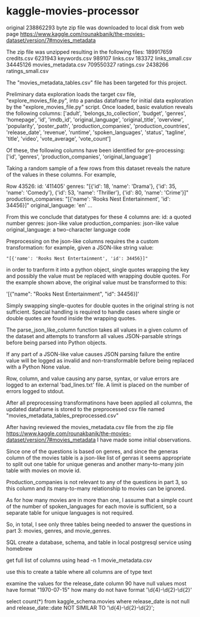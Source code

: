 # kaggle-movies-processor
original 238862293 byte zip file was downloaded to local disk from web page
https://www.kaggle.com/rounakbanik/the-movies-dataset/version/7#movies_metadata

The zip file was unzipped resulting in the following files:
189917659 credits.csv
  6231943 keywords.csv
   989107 links.csv
   183372 links_small.csv
 34445126 movies_metadata.csv
709550327 ratings.csv
  2438266 ratings_small.csv

The "movies_metadata_tables.csv" file has been
targeted for this project.

Preliminary data exploration loads the 
target csv file, "explore_movies_file.py",
into a pandas dataframe for initial data
exploration by the "explore_movies_file.py"
script. Once loaded, basic evalution reveals 
the following columns:
['adult', 'belongs_to_collection', 'budget', 'genres', 'homepage', 'id', 'imdb_id', 'original_language', 'original_title', 'overview', 'popularity', 'poster_path', 'production_companies', 'production_countries', 'release_date', 'revenue', 'runtime', 'spoken_languages', 'status', 'tagline', 'title', 'video', 'vote_average', 'vote_count']

Of these, the following columns have been identified for pre-processing:
['id', 'genres', 'production_companies', 'original_language']

Taking a random sample of a few rows from this dataset reveals the
nature of the values in these columns. For example,

Row 43526:
  id: '411405'
  genres: "[{'id': 18, 'name': 'Drama'}, {'id': 35, 'name': 'Comedy'}, {'id': 53, 'name': 'Thriller'}, {'id': 80, 'name': 'Crime'}]"
  production_companies: "[{'name': 'Rooks Nest Entertainment', 'id': 34456}]"
  original_language: 'en'
  ...

From this we conclude that datatypes for these 4 columns are:
    id: a quoted number
    genres: json-like value
    production_companies: json-like value
    original_language: a two-character language code

Preprocessing on the json-like columns requires the
a custom transformation: for example, given a JSON-like
string value:

    "[{'name': 'Rooks Nest Entertainment', 'id': 34456}]"

in order to tranform it into a python object, single quotes 
wrapping the key and possibly the value must be replaced 
with wrapping double quotes. For the example shown above, 
the original value must be transformed to this:

'[{"name": "Rooks Nest Entertainment", "id": 34456}]'

Simply swapping single-quotes for double quotes in the
original string is not sufficient. Special handling is 
required to handle cases where single or double quotes 
are found inside the wrapping quotes.

The parse_json_like_column function takes all values 
in a given column of the dataset and attempts to 
transform all values JSON-parsable strings before 
being parsed into Python objects.

If any part of a JSON-like value causes JSON parsing 
failure  the entire value will be logged as invalid 
and non-transformable before being replaced with a 
Python None value.
    
Row, column, and value causing any parse, syntax, or value 
errors are logged to an external 'bad_lines.txt' file.
A limit is placed on the number of errors logged to stdout.

After all preprocessing transformatinons have been applied
all columns, the updated dataframe is stored to the preprocessed 
csv file named  "movies_metadata_tables_preprocessed.csv" 


After having reviewed the  movies_metadata.csv file from the zip file
https://www.kaggle.com/rounakbanik/the-movies-dataset/version/7#movies_metadata I have 
made some initial observations.

Since one of the questions is based on genres,
and since the generas column of the movies
table is a json-like list of genras it seems 
appropriate to split out one table for unique 
generas and another many-to-many join table
with movies on movie id.

Production_companies is not relevant to any
of the questions in part 3, so this column and
its many-to-many relationship to movies 
can be ignored.

As for how many movies are in more than one,
I assume that a simple count of the number
of spoken_languages for each movie is 
sufficient, so a separate table for unique
languages is not required. 

So, in total, I see only three tables being 
needed to answer the questions in part 3:
movies, genres, and movie_genres.


SQL
create a database, schema, and table in local postgresql service using homebrew

get full list of columns using head -n 1 movie_metadata.csv

use this to create a table where all columns are of type text

examine the values for the release_date column
90 have null values
most have format "1970-07-15"
how many do not have format '\d{4}-\d{2}-\d{2}'

select count(*) from kaggle_schema.movies 
where release_date is not null and 
release_date::date NOT SIMILAR TO '\d{4}-\d{2}-\d{2}';

